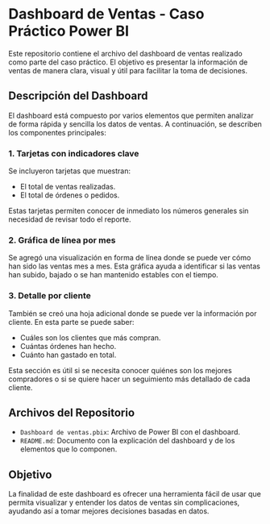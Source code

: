 # Dashboard de Ventas - Caso Práctico Power BI

Este repositorio contiene el archivo del dashboard de ventas realizado como parte del caso práctico. El objetivo es presentar la información de ventas de manera clara, visual y útil para facilitar la toma de decisiones.

## Descripción del Dashboard

El dashboard está compuesto por varios elementos que permiten analizar de forma rápida y sencilla los datos de ventas. A continuación, se describen los componentes principales:

### 1. Tarjetas con indicadores clave
Se incluyeron tarjetas que muestran:
- El total de ventas realizadas.
- El total de órdenes o pedidos.

Estas tarjetas permiten conocer de inmediato los números generales sin necesidad de revisar todo el reporte.

### 2. Gráfica de línea por mes
Se agregó una visualización en forma de línea donde se puede ver cómo han sido las ventas mes a mes. Esta gráfica ayuda a identificar si las ventas han subido, bajado o se han mantenido estables con el tiempo.

### 3. Detalle por cliente
También se creó una hoja adicional donde se puede ver la información por cliente. En esta parte se puede saber:
- Cuáles son los clientes que más compran.
- Cuántas órdenes han hecho.
- Cuánto han gastado en total.

Esta sección es útil si se necesita conocer quiénes son los mejores compradores o si se quiere hacer un seguimiento más detallado de cada cliente.

## Archivos del Repositorio
- `Dashboard de ventas.pbix`: Archivo de Power BI con el dashboard.
- `README.md`: Documento con la explicación del dashboard y de los elementos que lo componen.

## Objetivo
La finalidad de este dashboard es ofrecer una herramienta fácil de usar que permita visualizar y entender los datos de ventas sin complicaciones, ayudando así a tomar mejores decisiones basadas en datos.

